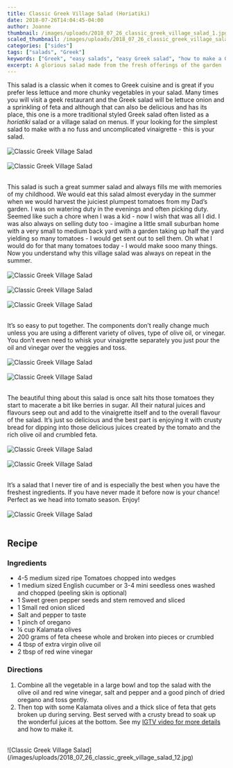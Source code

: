 ```yaml
---
title: Classic Greek Village Salad (Horiatiki)
date: 2018-07-26T14:04:45-04:00
author: Joanne
thumbnail: /images/uploads/2018_07_26_classic_greek_village_salad_1.jpg
scaled_thumbnail: /images/uploads/2018_07_26_classic_greek_village_salad_0.jpg
categories: ["sides"]
tags: ["salads", "Greek"]
keywords: ["Greek", "easy salads", "easy Greek salad", "how to make a Greek salad"]
excerpt: A glorious salad made from the fresh offerings of the garden
---
```


This salad is a classic when it comes to Greek cuisine and is great if you prefer less lettuce and more chunky vegetables in your salad. Many times you will visit a geek restaurant and the Greek salad will be lettuce onion and a sprinkling of feta and although that can also be delicious and has its place, this one is a more traditional styled Greek salad often listed as a _horiatiki_ salad or a village salad on menus. If your looking for the simplest salad to make with a no fuss and uncomplicated  vinaigrette - this is your salad.
</br>
</br>
![Classic Greek Village Salad](/images/uploads/2018_07_26_classic_greek_village_salad_2.jpg)
</br>
</br>
![Classic Greek Village Salad](/images/uploads/2018_07_26_classic_greek_village_salad_3.jpg)
</br>
</br>

This salad is such a great summer salad and always fills me with memories of my childhood. We would eat this salad almost everyday in the summer when we would harvest the juiciest plumpest tomatoes from my Dad’s garden. I was on watering duty in the evenings and often picking duty. Seemed like such a chore when I was a kid - now I wish that was all I did. I was also always on selling duty too - imagine a little small suburban home with a very small to medium back yard with a garden taking up half the yard yielding so many tomatoes - I would get sent out to sell them. Oh what I would do for that many tomatoes today - I would make sooo many things. Now you understand why this village salad was always on repeat in the summer.
</br>
</br>
![Classic Greek Village Salad](/images/uploads/2018_07_26_classic_greek_village_salad_4.jpg)
</br>
</br>
![Classic Greek Village Salad](/images/uploads/2018_07_26_classic_greek_village_salad_5.jpg)
</br>
</br>
![Classic Greek Village Salad](/images/uploads/2018_07_26_classic_greek_village_salad_6.jpg)
</br>
</br>

It’s so easy to put together. The components don’t really change much unless you are using a different variety of olives, type of olive oil, or vinegar. You don’t even need to whisk your vinaigrette separately you just pour the oil and vinegar over the veggies and toss.
</br>
</br>
![Classic Greek Village Salad](/images/uploads/2018_07_26_classic_greek_village_salad_7.jpg)
</br>
</br>
![Classic Greek Village Salad](/images/uploads/2018_07_26_classic_greek_village_salad_8.jpg)
</br>
</br>

The beautiful thing about this salad is once salt hits those tomatoes they start to macerate a bit like berries in sugar. All their natural juices and flavours seep out and add to the vinaigrette itself and to the overall flavour of the salad. It’s just so delicious and the best part is enjoying it with crusty bread for dipping into those delicious juices created by the tomato and the rich olive oil and crumbled feta.
</br>
</br>
![Classic Greek Village Salad](/images/uploads/2018_07_26_classic_greek_village_salad_9.jpg)
</br>
</br>
![Classic Greek Village Salad](/images/uploads/2018_07_26_classic_greek_village_salad_10.jpg)
</br>
</br>

It’s a salad that I never tire of and is especially the best when you have the freshest ingredients. If you have never made it before now is your chance! Perfect as we head into tomato season. Enjoy!
</br>
</br>
![Classic Greek Village Salad](/images/uploads/2018_07_26_classic_greek_village_salad_11.jpg)
</br>
</br>

## Recipe

### Ingredients

* 4-5 medium sized ripe Tomatoes chopped into wedges 
* 1 medium sized English cucumber or 3-4 mini seedless ones washed and chopped (peeling skin is optional)
* 1 Sweet green pepper seeds and stem removed and sliced
* 1 Small red onion sliced
* Salt and pepper to taste
* 1 pinch of oregano 
* &frac14; cup Kalamata olives
* 200 grams of feta cheese whole and broken into pieces or crumbled 
* 4 tbsp of extra virgin olive oil
* 2 tbsp of red wine vinegar 

### Directions

1. Combine all the vegetable in a large bowl and top the salad with the olive oil and red wine vinegar, salt and pepper and a good pinch of dried oregano and toss gently.
2. Then top with some Kalamata olives and a thick slice of feta that gets broken up during serving. Best served with a crusty bread to soak up the wonderful juices at the bottom. See my <span class="highlight">[IGTV video for more details](https://www.instagram.com/tv/BkvTWxpHaUR/)</span> and how to make it.

</br>
![Classic Greek Village Salad](/images/uploads/2018_07_26_classic_greek_village_salad_12.jpg)
